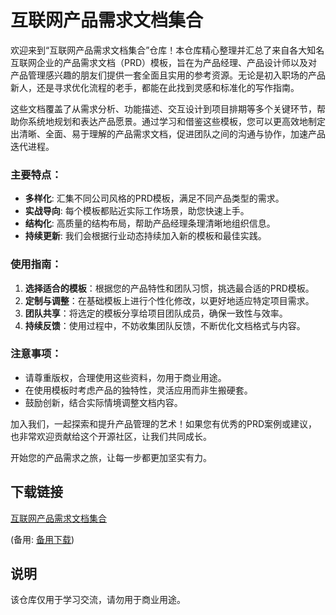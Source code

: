 # 互联网产品需求文档集合

欢迎来到“互联网产品需求文档集合”仓库！本仓库精心整理并汇总了来自各大知名互联网企业的产品需求文档（PRD）模板，旨在为产品经理、产品设计师以及对产品管理感兴趣的朋友们提供一套全面且实用的参考资源。无论是初入职场的产品新人，还是寻求优化流程的老手，都能在此找到灵感和标准化的写作指南。

这些文档覆盖了从需求分析、功能描述、交互设计到项目排期等多个关键环节，帮助你系统地规划和表达产品愿景。通过学习和借鉴这些模板，您可以更高效地制定出清晰、全面、易于理解的产品需求文档，促进团队之间的沟通与协作，加速产品迭代进程。

### 主要特点：

- **多样化**: 汇集不同公司风格的PRD模板，满足不同产品类型的需求。
- **实战导向**: 每个模板都贴近实际工作场景，助您快速上手。
- **结构化**: 高质量的结构布局，帮助产品经理条理清晰地组织信息。
- **持续更新**: 我们会根据行业动态持续加入新的模板和最佳实践。

### 使用指南：

1. **选择适合的模板**：根据您的产品特性和团队习惯，挑选最合适的PRD模板。
2. **定制与调整**：在基础模板上进行个性化修改，以更好地适应特定项目需求。
3. **团队共享**：将选定的模板分享给项目团队成员，确保一致性与效率。
4. **持续反馈**：使用过程中，不妨收集团队反馈，不断优化文档格式与内容。

### 注意事项：

- 请尊重版权，合理使用这些资料，勿用于商业用途。
- 在使用模板时考虑产品的独特性，灵活应用而非生搬硬套。
- 鼓励创新，结合实际情境调整文档内容。

加入我们，一起探索和提升产品管理的艺术！如果您有优秀的PRD案例或建议，也非常欢迎贡献给这个开源社区，让我们共同成长。

开始您的产品需求之旅，让每一步都更加坚实有力。

## 下载链接
[互联网产品需求文档集合](https://pan.quark.cn/s/cc1d02dff231) 

(备用: [备用下载](https://pan.baidu.com/s/1-K8ud7ZO2w29E_0AYwrz1w?pwd=1234))

## 说明

该仓库仅用于学习交流，请勿用于商业用途。
